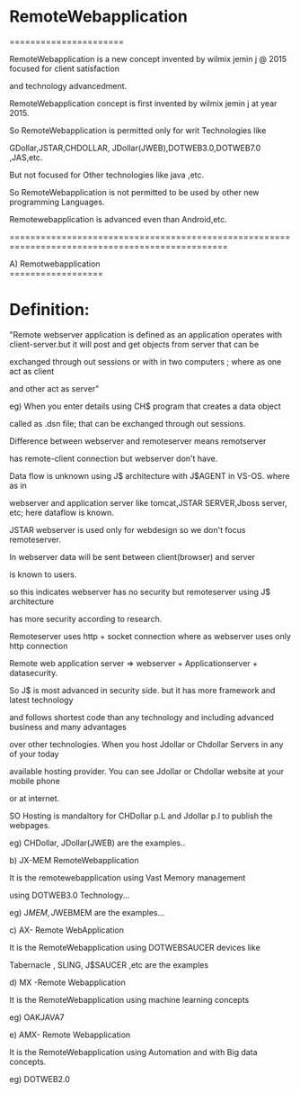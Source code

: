 # RemoteWebapplication
======================

 RemoteWebapplication   is a new  concept  invented  by wilmix  jemin  j  @ 2015   focused  for  client satisfaction  
 
 and  technology  advancedment.
 
 RemoteWebapplication    concept    is   first   invented  by  wilmix  jemin  j   at  year  2015.
 
So  RemoteWebapplication   is  permitted  only   for    writ  Technologies  like   
 
 GDollar,JSTAR,CHDOLLAR, JDollar(JWEB),DOTWEB3.0,DOTWEB7.0 ,JAS,etc.
 
 But  not  focused  for    Other  technologies  like  java  ,etc.
 
 So   RemoteWebapplication   is  not   permitted to  be  used  by  other  new  programming  Languages.

 Remotewebapplication   is  advanced  even  than  Android,etc.

================================================================================================
  
 A)  Remotwebapplication   
     ==================
     
     

Definition:
=============

  "Remote  webserver  application    is defined  as  an  application    operates    with
  client-server.but  it  will  post  and  get  objects   from  server that  can  be
  
  exchanged through out  sessions  or  with  in   two   computers  ;  where   as   one  act   as  client
  
  and  other  act   as   server" 


  
  eg)  When  you enter   details  using  CH$  program  that   creates   a   data  object
  
  called  as .dsn  file;  that can  be  exchanged  through  out   sessions.

  
  Difference  between   webserver  and  remoteserver  means   remotserver  

has   remote-client  connection  but  webserver don't have.


Data flow  is  unknown   using  J$  architecture with  J$AGENT in  VS-OS.  where   as  in   

webserver  and  application server  like  tomcat,JSTAR SERVER,Jboss server,  etc;  here  dataflow  is  known.

JSTAR  webserver   is used   only   for  webdesign  so   we  don't  focus   remoteserver.

In webserver  data  will   be   sent  between  client(browser)  and  server

is  known  to users.

so  this   indicates   webserver   has  no  security  but  remoteserver  using  J$  architecture

has  more   security  according  to  research.

Remoteserver   uses http +  socket  connection    where   as webserver uses   only  http  connection

Remote web  application server  =>  webserver  +  Applicationserver +  datasecurity.



So J$ is  most  advanced in  security   side. but  it  has  more  framework  and  latest technology

and  follows  shortest  code    than  any  technology and  including  advanced  business and  many  advantages

over  other  technologies. When  you  host   Jdollar  or  Chdollar  Servers   in  any  of  your   today

available   hosting   provider.  You   can   see  Jdollar  or   Chdollar   website   at  your  mobile phone

or  at  internet.


SO   Hosting    is  mandaltory   for  CHDollar  p.L  and  Jdollar  p.l   to  publish   the  webpages.


eg)  CHDollar, JDollar(JWEB)   are  the  examples..


b)  JX-MEM RemoteWebapplication



It  is  the   remotewebapplication   using  Vast  Memory  management  


using  DOTWEB3.0  Technology...


eg)  J$MEM ,  J$WEBMEM  are  the  examples...




c)  AX- Remote WebApplication
 



It  is   the   RemoteWebapplication   using   DOTWEBSAUCER devices  like  


Tabernacle , SLING, J$SAUCER ,etc   are   the  examples


d)  MX -Remote Webapplication
 


It  is   the  RemoteWebapplication  using  machine learning  concepts

eg) OAKJAVA7




e)  AMX-  Remote Webapplication
   


It  is   the  RemoteWebapplication  using  Automation  and  with  Big data concepts.



eg) DOTWEB2.0

